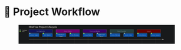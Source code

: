 # 🌊 Project Workflow

<figure><img src="../../.gitbook/assets/image (2).png" alt=""><figcaption></figcaption></figure>
